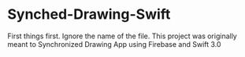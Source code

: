 # Synched-Drawing-Swift
First things first. Ignore the name of the file. This project was originally meant to 
Synchronized Drawing App using Firebase and Swift 3.0
